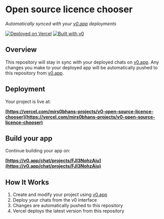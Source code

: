 # Open source licence chooser

*Automatically synced with your [v0.app](https://v0.app) deployments*

[![Deployed on Vercel](https://img.shields.io/badge/Deployed%20on-Vercel-black?style=for-the-badge&logo=vercel)](https://vercel.com/mirs0bhans-projects/v0-open-source-licence-chooser)
[![Built with v0](https://img.shields.io/badge/Built%20with-v0.app-black?style=for-the-badge)](https://v0.app/chat/projects/FJl3NohzAiu)

## Overview

This repository will stay in sync with your deployed chats on [v0.app](https://v0.app).
Any changes you make to your deployed app will be automatically pushed to this repository from [v0.app](https://v0.app).

## Deployment

Your project is live at:

**[https://vercel.com/mirs0bhans-projects/v0-open-source-licence-chooser](https://vercel.com/mirs0bhans-projects/v0-open-source-licence-chooser)**

## Build your app

Continue building your app on:

**[https://v0.app/chat/projects/FJl3NohzAiu](https://v0.app/chat/projects/FJl3NohzAiu)**

## How It Works

1. Create and modify your project using [v0.app](https://v0.app)
2. Deploy your chats from the v0 interface
3. Changes are automatically pushed to this repository
4. Vercel deploys the latest version from this repository
